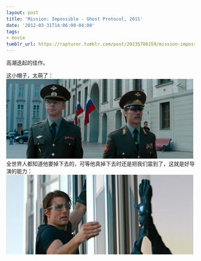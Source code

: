```yaml
---
layout: post
title: 'Mission: Impossible - Ghost Protocol, 2011'
date: '2012-03-31T14:06:00-04:00'
tags:
- movie
tumblr_url: https://rapturer.tumblr.com/post/20235786159/mission-impossible-ghost-protocol-2011
---
```

高潮迭起的佳作。

这小帽子，太萌了： ![](/assets/img/tumblr_m4uejmactg1r0cnr9.jpg)全世界人都知道他要掉下去的，可等他真掉下去时还是把我们震到了，这就是好导演的能力： ![](/assets/img/tumblr_m4uekuhteg1r0cnr9.jpg)

